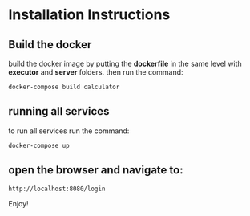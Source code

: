 # Installation Instructions


## Build the  docker 
build the docker image by putting the **dockerfile** in the same level with **executor** and **server** folders.
then run the command:
```
docker-compose build calculator
```

## running all services

to run all services run the command:
```
docker-compose up
```

## open the browser and navigate to:
```
http://localhost:8080/login
```

Enjoy!
